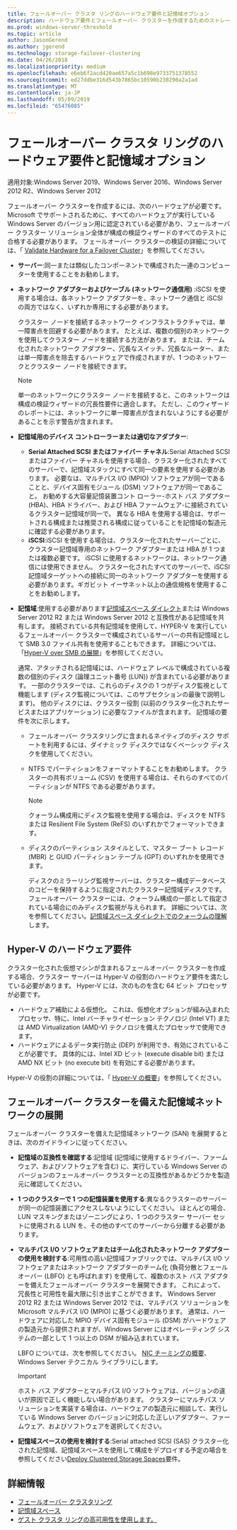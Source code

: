 ```yaml
---
title: フェールオーバー クラスタ リングのハードウェア要件と記憶域オプション
description: ハードウェア要件とフェールオーバー クラスターを作成するためのストレージ オプション。
ms.prod: windows-server-threshold
ms.topic: article
author: JasonGerend
ms.author: jgerend
ms.technology: storage-failover-clustering
ms.date: 04/26/2018
ms.localizationpriority: medium
ms.openlocfilehash: e6eb6f2acd420ae657a5c1b698e9733751378552
ms.sourcegitcommit: ed27ddbe316d543b7865bc10590b238290a2a1ad
ms.translationtype: MT
ms.contentlocale: ja-JP
ms.lasthandoff: 05/09/2019
ms.locfileid: "65476085"
---
```

# <a name="failover-clustering-hardware-requirements-and-storage-options"></a>フェールオーバー クラスタ リングのハードウェア要件と記憶域オプション

適用対象:Windows Server 2019、Windows Server 2016、Windows Server 2012 R2、Windows Server 2012

フェールオーバー クラスターを作成するには、次のハードウェアが必要です。 Microsoft でサポートされるために、すべてのハードウェアが実行している Windows Server のバージョン用に認定されている必要があり、フェールオーバー クラスター ソリューション全体が構成の検証ウィザードのすべてのテストに合格する必要があります。 フェールオーバー クラスターの検証の詳細については、「 [Validate Hardware for a Failover Cluster](<https://docs.microsoft.com/previous-versions/windows/it-pro/windows-server-2012-r2-and-2012/jj134244(v%3dws.11)>)」を参照してください。

- **サーバー**:同一または類似したコンポーネントで構成された一連のコンピューターを使用することをお勧めします。
- **ネットワーク アダプターおよびケーブル (ネットワーク通信用)** :iSCSI を使用する場合は、各ネットワーク アダプターを、ネットワーク通信と iSCSI の両方ではなく、いずれか専用にする必要があります。

    クラスター ノードを接続するネットワーク インフラストラクチャでは、単一障害点を回避する必要があります。 たとえば、複数の個別のネットワークを使用してクラスター ノードを接続する方法があります。 または、チーム化されたネットワーク アダプター、冗長なスイッチ、冗長なルーター、または単一障害点を除去するハードウェアで作成されますが、1 つのネットワークとクラスター ノードを接続できます。

    >[!NOTE]
    >単一のネットワークにクラスター ノードを接続すると、このネットワークは構成の検証ウィザードの冗長性要件に適合します。 ただし、このウィザードのレポートには、ネットワークに単一障害点が含まれないようにする必要があることを示す警告が含まれます。

- **記憶域用のデバイス コントローラーまたは適切なアダプター**:

  - **Serial Attached SCSI またはファイバー チャネル**:Serial Attached SCSI またはファイバー チャネルを使用する場合、クラスター化されたすべてのサーバーで、記憶域スタックにすべて同一の要素を使用する必要があります。 必要なは、マルチパス I/O (MPIO) ソフトウェアが同一であることと、デバイス固有モジュール (DSM) ソフトウェアが同一であること。 お勧めする大容量記憶装置コント ローラー-ホスト バス アダプター (HBA)、HBA ドライバー、および HBA ファームウェア-に接続されているクラスター記憶域が同一で。 異なる HBA を使用する場合は、サポートされる構成または推奨される構成に従っていることを記憶域の製造元に確認する必要があります。
  - **iSCSI**:iSCSI を使用する場合は、クラスター化されたサーバーごとに、クラスター記憶域専用のネットワーク アダプターまたは HBA が 1 つまたは複数必要です。 iSCSI に使用するネットワークは、ネットワーク通信には使用できません。 クラスター化されたすべてのサーバーで、iSCSI 記憶域ターゲットへの接続に同一のネットワーク アダプターを使用する必要があります。ギガビット イーサネット以上の通信規格を使用することをお勧めします。
- **記憶域**:使用する必要があります[記憶域スペース ダイレクト](../storage/storage-spaces/storage-spaces-direct-overview.md)または Windows Server 2012 R2 または Windows Server 2012 と互換性がある記憶域を共有します。 接続されている共有記憶域を使用して、HYPER-V を実行しているフェールオーバー クラスターで構成されているサーバーの共有記憶域として SMB 3.0 ファイル共有を使用することもできます。 詳細については、「[Hyper-V over SMB の展開](<https://docs.microsoft.com/previous-versions/windows/it-pro/windows-server-2012-r2-and-2012/jj134187(v%3dws.11)>)」を参照してください。

    通常、アタッチされる記憶域には、ハードウェア レベルで構成されている複数の個別のディスク (論理ユニット番号 (LUN)) が含まれている必要があります。 一部のクラスターでは、これらのディスクの 1 つがディスク監視として機能します (ディスク監視については、このサブセクションの最後で説明します)。 他のディスクには、クラスター役割 (以前のクラスター化されたサービスまたはアプリケーション) に必要なファイルが含まれます。 記憶域の要件を次に示します。

  - フェールオーバー クラスタリングに含まれるネイティブのディスク サポートを利用するには、ダイナミック ディスクではなくベーシック ディスクを使用してください。
  - NTFS でパーティションをフォーマットすることをお勧めします。 クラスターの共有ボリューム (CSV) を使用する場合は、それらのすべてのパーティションが NTFS である必要があります。

    >[!NOTE]
    >クォーラム構成用にディスク監視を使用する場合は、ディスクを NTFS または Resilient File System (ReFS) のいずれかでフォーマットできます。

  - ディスクのパーティション スタイルとして、マスター ブート レコード (MBR) と GUID パーティション テーブル (GPT) のいずれかを使用できます。

    ディスクのミラーリング監視サーバーは、クラスター構成データベースのコピーを保持するように指定されたクラスター記憶域ディスクです。 フェールオーバー クラスターには、クォーラム構成の一部として指定されている場合にのみディスク監視が与えられます。 詳細については、次を参照してください。[記憶域スペース ダイレクトでのクォーラムの理解](../storage/storage-spaces/understand-quorum.md)します。

## <a name="hardware-requirements-for-hyper-v"></a>Hyper-V のハードウェア要件

クラスター化された仮想マシンが含まれるフェールオーバー クラスターを作成する場合、クラスター サーバーは Hyper-V の役割のハードウェア要件を満たしている必要があります。 Hyper-V には、次のものを含む 64 ビット プロセッサが必要です。

- ハードウェア補助による仮想化。 これは、仮想化オプションが組み込まれたプロセッサ、特に、Intel バーチャライゼーション テクノロジ (Intel VT) または AMD Virtualization (AMD-V) テクノロジを備えたプロセッサで使用できます。
- ハードウェアによるデータ実行防止 (DEP) が利用でき、有効にされていることが必要です。 具体的には、Intel XD ビット (execute disable bit) または AMD NX ビット (no execute bit) を有効にする必要があります。

Hyper-V の役割の詳細については、「 [Hyper-V の概要](<https://docs.microsoft.com/previous-versions/windows/it-pro/windows-server-2012-r2-and-2012/hh831531(v%3dws.11)>)」を参照してください。

## <a name="deploying-storage-area-networks-with-failover-clusters"></a>フェールオーバー クラスターを備えた記憶域ネットワークの展開

フェールオーバー クラスターを備えた記憶域ネットワーク (SAN) を展開するときは、次のガイドラインに従ってください。

- **記憶域の互換性を確認する**:記憶域 (記憶域に使用するドライバー、ファームウェア、およびソフトウェアを含む) に、実行している Windows Server のバージョンのフェールオーバー クラスターとの互換性があるかどうかを製造元に確認してください。
- **1 つのクラスターで 1 つの記憶装置を使用する**:異なるクラスターのサーバーが同一の記憶装置にアクセスしないようにしてください。 ほとんどの場合、LUN マスキングまたはゾーニングにより、1 つのクラスター サーバー セットに使用される LUN を、その他のすべてのサーバーから分離する必要があります。
- **マルチパス I/O ソフトウェアまたはチーム化されたネットワーク アダプターの使用を検討する**:可用性の高い記憶域ファブリックでは、マルチパス I/O ソフトウェアまたはネットワーク アダプターのチーム化 (負荷分散とフェールオーバー (LBFO) とも呼ばれます) を使用して、複数のホスト バス アダプターを備えたフェールオーバー クラスターを展開できます。 これによって、冗長性と可用性を最大限に引き出すことができます。 Windows Server 2012 R2 または Windows Server 2012 では、マルチパス ソリューションを Microsoft マルチパス I/O (MPIO) に基づく必要があります。 通常は、ハードウェアに対応した MPIO デバイス固有モジュール (DSM) がハードウェアの製造元から提供されますが、Windows Server にはオペレーティング システムの一部として 1 つ以上の DSM が組み込まれています。

    LBFO については、次を参照してください。 [NIC チーミングの概要](https://docs.microsoft.com/windows-server/networking/technologies/nic-teaming/nic-teaming)、Windows Server テクニカル ライブラリにします。

    >[!IMPORTANT]
    >ホスト バス アダプターとマルチパス I/O ソフトウェアは、バージョンの違いが原因で正しく機能しない場合があります。 クラスターにマルチパス ソリューションを実装する場合は、ハードウェアの製造元に相談して、実行している Windows Server のバージョンに対応した正しいアダプター、ファームウェア、およびソフトウェアを選択してください。

- **記憶域スペースの使用を検討する**:Serial attached SCSI (SAS) クラスター化された記憶域、記憶域スペースを使用して構成をデプロイする予定の場合を参照してください[Deploy Clustered Storage Spaces](<https://docs.microsoft.com/previous-versions/windows/it-pro/windows-server-2012-r2-and-2012/jj822937(v%3dws.11)>)要件。

## <a name="more-information"></a>詳細情報

- [フェールオーバー クラスタリング](failover-clustering.md)
- [記憶域スペース](<https://docs.microsoft.com/previous-versions/windows/it-pro/windows-server-2012-r2-and-2012/hh831739(v%3dws.11)>)
- [ゲスト クラスタ リングの高可用性を使用します。](<https://docs.microsoft.com/previous-versions/windows/it-pro/windows-server-2012-r2-and-2012/dn440540(v%3dws.11)>)